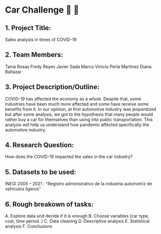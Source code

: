 # Car Challenge :car: :taxi:
## 1.	Project Title:

Sales analysis in times of COVID-19

## 2.	Team Members:

Tania Rosas
Fredy Reyes
Javier Sada
Marco Vinicio
Perla Martínez
Diana Baltazar

## 3.	Project Description/Outline:
COVID-19 has affected the economy as a whole. Despite that, some industries have been much more affected and some have receive some benefits from it. In our opinion, at first automotive industry was jeopardized but after some analysis, we got to the hypothesis that many people would rather buy a car for themselves than using into public transportation. This analysis will help us understand how pandemic affected specifically the automotive industry.

## 4.	Research Question:

How does the COVID-19 impacted the sales in the car industry?

## 5.	Datasets to be used:

INEGI 2005 – 2021 : “Registro administrativo de la industria automotriz de vehículos ligeros”

## 6.	Rough breakown of tasks:

A.	Explore data and decide if it is enough
B.	Choose variables (car type, cost, time period..)
C.	Data cleaning
D.	Descriptive analysis 
E.	Statistical analysis
F.	Conclusions

